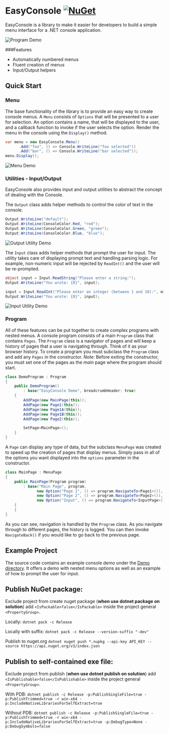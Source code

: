 # EasyConsole [![NuGet](https://img.shields.io/nuget/v/EasyConsole.svg)](https://www.nuget.org/packages/EasyConsole/)
EasyConsole is a library to make it easier for developers to build a simple menu interface for a .NET console application.

![Program Demo](https://i.imgur.com/Hlc2QoI.gif)

###Features
* Automatically numbered menus
* Fluent creation of menus
* Input/Output helpers

## Quick Start
### Menu
The base functionality of the library is to provide an easy way to create console menus. A `Menu` consists of `Options` that will be presented to a user for selection. An option contains a name, that will be displayed to the user, and a callback function to invoke if the user selects the option. Render the menu in the console using the `Display()` method.

```c#
var menu = new EasyConsole.Menu()
      .Add("foo", () => Console.WriteLine("foo selected"))
      .Add("bar", () => Console.WriteLine("bar selected"));
menu.Display();
```
![Menu Demo](http://i.imgur.com/GXeYOm0.png)

### Utilities - Input/Output
EasyConsole also provides input and output utilities to abstract the concept of dealing with the Console.

The `Output` class adds helper methods to control the color of text in the console.
```c#
Output.WriteLine("default");
Output.WriteLine(ConsoleColor.Red, "red");
Output.WriteLine(ConsoleColor.Green, "green");
Output.WriteLine(ConsoleColor.Blue, "blue");
```
![Output Utility Demo](http://i.imgur.com/tfeS18X.png)

The `Input` class adds helper methods that prompt the user for input. The utility takes care of displaying prompt text and handling parsing logic. For example, non-numeric input will be rejected by `ReadInt()` and the user will be re-prompted.
```c#
object input = Input.ReadString("Please enter a string:");
Output.WriteLine("You wrote: {0}", input);

input = Input.ReadInt("Please enter an integer (between 1 and 10):", min: 1, max: 10);
Output.WriteLine("You wrote: {0}", input);
```
![Input Utility Demo](http://i.imgur.com/NLIr0mY.png)

### Program
All of these features can be put together to create complex programs with nested menus. A console program consists of a main `Program` class that contains `Pages`. The `Program` class is a navigator of pages and will keep a history of pages that a user is navigating through. Think of it as your browser history. To create a program you must subclass the `Program` class and add any `Pages` in the constructor. _Note_: Before exiting the constructor, you must set one of the pages as the _main_ page where the program should start.

```c#
class DemoProgram : Program
{
    public DemoProgram()
        : base("EasyConsole Demo", breadcrumbHeader: true)
    {
        AddPage(new MainPage(this));
        AddPage(new Page1(this));
        AddPage(new Page1A(this));
        AddPage(new Page1B(this));
        AddPage(new Page2(this));

        SetPage<MainPage>();
    }
}
```
A `Page` can display any type of data, but the subclass `MenuPage` was created to speed up the creation of pages that display menus. Simply pass in all of the options you want displayed into the `options` parameter in the constructor.

```c#
class MainPage : MenuPage
{
    public MainPage(Program program)
        : base("Main Page", program,
              new Option("Page 1", () => program.NavigateTo<Page1>()),
              new Option("Page 2", () => program.NavigateTo<Page2>()),
              new Option("Input", () => program.NavigateTo<InputPage>()))
    {
    }
}
```

As you can see, navigation is handled by the `Program` class. As you navigate through to different pages, the history is logged. You can then invoke `NavigateBack()` if you would like to go back to the previous page.

## Example Project
The source code contains an example console demo under the [Demo directory](https://github.com/splttingatms/EasyConsole/tree/master/Demo). It offers a demo with nested menu options as well as an example of how to prompt the user for input.

## Publish NuGet package:

Exclude project from create nuget package (__when use dotnet package on solution__) add `<IsPackable>false</IsPackable>` inside the project general `<PropertyGroup>`.

Locally: `dotnet pack -c Release`

Locally with suffix: `dotnet pack -c Release --version-suffix "-dev"`

Publish to nuget.org `dotnet nuget push *.nupkg --api-key API_KEY --source https://api.nuget.org/v3/index.json`

## Publish to self-contained exe file:

Exclude project from publish (__when use dotnet publish on solution__) add `<IsPublishable>false</IsPublishable>` inside the project general `<PropertyGroup>`.

With PDB: `dotnet publish -c Release -p:PublishSingleFile=true -p:PublishTrimmed=true -r win-x64 -p:IncludeNativeLibrariesForSelfExtract=true`

Without PDB: `dotnet publish -c Release -p:PublishSingleFile=true -p:PublishTrimmed=true -r win-x64 -p:IncludeNativeLibrariesForSelfExtract=true -p:DebugType=None -p:DebugSymbols=false`

